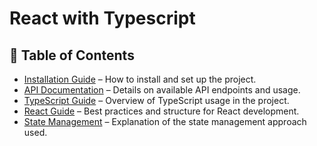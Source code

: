 # React with Typescript

## 📌 Table of Contents

- [Installation Guide](./readme.installations.md) – How to install and set up the project.
- [API Documentation](./readme.api.md) – Details on available API endpoints and usage.
- [TypeScript Guide](./readme.typescript.md) – Overview of TypeScript usage in the project.
- [React Guide](./readme.react.md) – Best practices and structure for React development.
- [State Management](./readme.stateManagement.md) – Explanation of the state management approach used.
